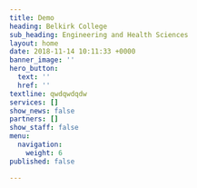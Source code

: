 ```yaml
---
title: Demo
heading: Belkirk College
sub_heading: Engineering and Health Sciences
layout: home
date: 2018-11-14 10:11:33 +0000
banner_image: ''
hero_button:
  text: ''
  href: ''
textline: qwdqwdqdw
services: []
show_news: false
partners: []
show_staff: false
menu:
  navigation:
    weight: 6
published: false

---
```

